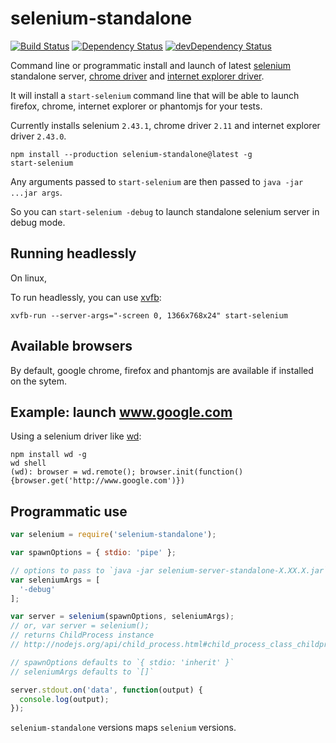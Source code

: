 # selenium-standalone

[![Build Status](http://img.shields.io/travis/vvo/selenium-standalone/master.svg?style=flat-square)](https://travis-ci.org/vvo/selenium-standalone)
[![Dependency Status](http://img.shields.io/david/vvo/selenium-standalone.svg?style=flat-square)](https://david-dm.org/vvo/selenium-standalone)
[![devDependency Status](http://img.shields.io/david/dev/vvo/selenium-standalone.svg?style=flat-square)](https://david-dm.org/vvo/selenium-standalone#info=devDependencies)

Command line or programmatic install and launch of latest [selenium](http://www.seleniumhq.org/download/) standalone
server, [chrome driver](https://code.google.com/p/selenium/wiki/ChromeDriver) and [internet explorer driver](https://code.google.com/p/selenium/wiki/InternetExplorerDriver).

It will install a `start-selenium` command line that will be able to launch firefox, chrome, internet explorer or phantomjs for your tests.

Currently installs selenium `2.43.1`, chrome driver `2.11` and internet explorer driver `2.43.0`.

```shell
npm install --production selenium-standalone@latest -g
start-selenium
```

Any arguments passed to `start-selenium` are then passed to
`java -jar ...jar args`.

So you can `start-selenium -debug` to launch standalone selenium server
in debug mode.

## Running headlessly

On linux,

To run headlessly, you can use [xvfb](http://en.wikipedia.org/wiki/Xvfb):

```shell
xvfb-run --server-args="-screen 0, 1366x768x24" start-selenium
```

## Available browsers

By default, google chrome, firefox and phantomjs are available
if installed on the sytem.

## Example: launch www.google.com

Using a selenium driver like [wd](https://github.com/admc/wd):

```shell
npm install wd -g
wd shell
(wd): browser = wd.remote(); browser.init(function(){browser.get('http://www.google.com')})
```

## Programmatic use

```js
var selenium = require('selenium-standalone');

var spawnOptions = { stdio: 'pipe' };

// options to pass to `java -jar selenium-server-standalone-X.XX.X.jar`
var seleniumArgs = [
  '-debug'
];

var server = selenium(spawnOptions, seleniumArgs);
// or, var server = selenium();
// returns ChildProcess instance
// http://nodejs.org/api/child_process.html#child_process_class_childprocess

// spawnOptions defaults to `{ stdio: 'inherit' }`
// seleniumArgs defaults to `[]`

server.stdout.on('data', function(output) {
  console.log(output);
});
```

`selenium-standalone` versions maps `selenium` versions.
